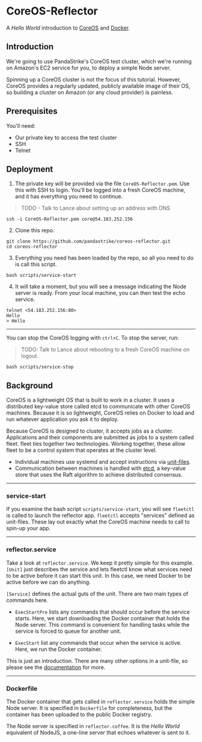 # CoreOS-Reflector

A _Hello World_ introduction to [CoreOS][0] and [Docker][1].

## Introduction

We're going to use PandaStrike's CoreOS test cluster, which we're running on Amazon's EC2 service for you, to deploy a simple Node server.  

Spinning up a CoreOS cluster is not the focus of this tutorial.  However, CoreOS provides a regularly updated, publicly available image of their OS, so building a cluster on Amazon (or any cloud provider) is painless.

## Prerequisites

You'll need:
- Our private key to access the test cluster
- SSH
- Telnet

## Deployment

1. The private key will be provided via the file `CoreOS-Reflector.pem`.  Use this with SSH to login.  You'll be logged into a fresh CoreOS machine, and it has everything you need to continue.  

  > TODO - Talk to Lance about setting up an address with DNS

  ```
  ssh -i CoreOS-Reflector.pem core@54.183.252.156
  ```

2. Clone this repo.

  ```
  git clone https://github.com/pandastrike/coreos-reflector.git
  cd coreos-reflector
  ```

3. Everything you need has been loaded by the repo, so all you need to do is call this script.

  ```
  bash scripts/service-start
  ```

4.  It will take a moment, but you will see a message indicating the Node server is ready.  From your local machine, you can then test the echo service.

  ```
  telnet <54.183.252.156:80>
  Hello
  > Hello
  ```

--------

You can stop the CoreOS logging with `ctrl+C`.  To stop the server, run:

  > TODO: Talk to Lance about rebooting to a fresh CoreOS machine on logout.

  ```
  bash scripts/service-stop
  ```

## Background
CoreOS is a lightweight OS that is built to work in a cluster.  It uses a distributed key-value store called etcd to communicate with other CoreOS machines.  Because it is so lightweight, CoreOS relies on Docker to load and run whatever application you ask it to deploy.

Because CoreOS is designed to cluster, it accepts jobs as a cluster.  Applications and their components are submitted as jobs to a system called fleet.  fleet ties together two technologies.  Working together, these allow fleet to be a control system that operates at the cluster level.  
- Individual machines use systemd and accept instructions via [unit-files][2].  
- Communication between machines is handled with [etcd][3], a key-value store that uses the Raft algorithm to achieve distributed consensus.

---
### service-start
If you examine the bash script `scripts/service-start`, you will see `fleetctl` is called to launch the reflector app.  `fleetctl` accepts "services" defined as unit-files. These lay out exactly what the CoreOS machine needs to call to spin-up your app.

---
### reflector.service
Take a look at `reflector.service`.  We keep it pretty simple for this example.  `[Unit]` just describes the service and lets fleetctl know what services need to be active before it can start this unit.  In this case, we need Docker to be active before we can do anything.

`[Service]` defines the actual guts of the unit.  There are two main types of commands here.

- `ExecStartPre` lists any commands that should occur before the service starts.  Here, we start downloading the Docker container that holds the Node server.  This command is convenient for handling tasks while the service is forced to queue for another unit.

- `ExecStart` list any commands that occur when the service is active.  Here, we run the Docker container.

This is just an introduction.  There are many other options in a unit-file, so please see the [documentation][2] for more.

---
### Dockerfile
The Docker container that gets called in `reflector.service` holds the simple Node server.  It is specified in `Dockerfile` for completeness, but the container has been uploaded to the public Docker registry.

The Node server is specified in `reflector.coffee`.  It is the *Hello World* equivalent of NodeJS, a one-line server that echoes whatever is sent to it.  

[0]:https://coreos.com/
[1]:https://docker.com/
[2]:https://coreos.com/docs/launching-containers/launching/fleet-unit-files/
[3]:https://coreos.com/docs/distributed-configuration/getting-started-with-etcd/
